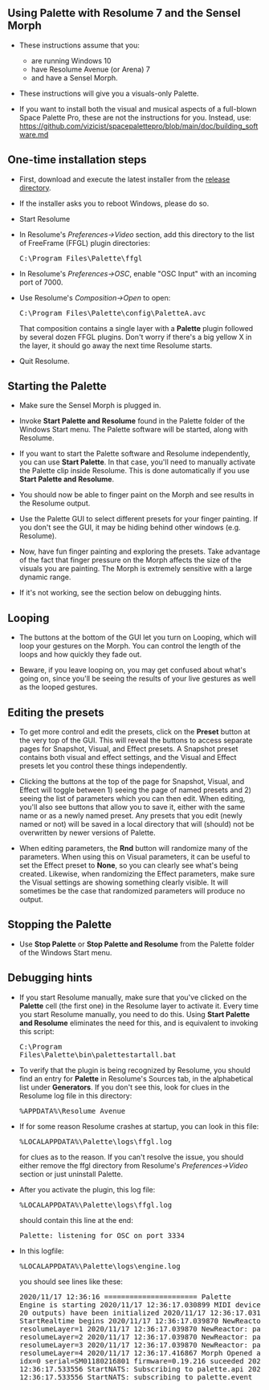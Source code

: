 ## Using Palette with Resolume 7 and the Sensel Morph

- These instructions assume that you:
  - are running Windows 10
  - have Resolume Avenue (or Arena) 7
  - and have a Sensel Morph.

- These instructions will give you a visuals-only Palette.

- If you want to install both the visual and musical aspects of a full-blown
Space Palette Pro, these are not the instructions for you.  Instead, use: <a href="https://github.com/vizicist/spacepalettepro/blob/main/doc/building_software.md">https://github.com/vizicist/spacepalettepro/blob/main/doc/building_software.md</a>

## One-time installation steps

- First, download and execute the latest installer from the
<a href=https://github.com/vizicist/palette/tree/main/release>release directory</a>.

- If the installer asks you to reboot Windows, please do so.

- Start Resolume

- In Resolume's <i>Preferences->Video</i> section, add this directory to the list of FreeFrame (FFGL) plugin directories: <pre>C:\Program Files\Palette\ffgl</pre>

- In Resolume's <i>Preferences->OSC</i>, enable "OSC Input" with an incoming port of 7000.

- Use Resolume's <i>Composition->Open</i> to open: <pre>C:\Program Files\Palette\config\PaletteA.avc</pre>
  That composition contains a single layer with a <b>Palette</b> plugin followed by several dozen FFGL plugins.
  Don't worry if there's a big yellow X in the layer, it should go away the next time Resolume starts.

- Quit Resolume.

## Starting the Palette

- Make sure the Sensel Morph is plugged in.

- Invoke <b>Start Palette and Resolume</b> found in the Palette folder of the Windows Start menu.
The Palette software will be started, along with Resolume.

- If you want to start the Palette software and Resolume independently, you can use <b>Start Palette</b>.
In that case, you'll need to manually activate the Palette clip inside Resolume.  This is done automatically
if you use <b>Start Palette and Resolume</b>.

- You should now be able to finger paint on the Morph and see results in the Resolume output.

- Use the Palette GUI to select different presets for your finger painting.
If you don't see the GUI, it may be hiding behind other windows (e.g. Resolume).

- Now, have fun finger painting and exploring the presets.  Take advantage of the fact
that finger pressure on the Morph affects the size of the visuals you are painting.
The Morph is extremely sensitive with a large dynamic range.

- If it's not working, see the section below on debugging hints.

## Looping

- The buttons at the bottom of the GUI let you turn on Looping, which will loop your
gestures on the Morph.  You can control the length of the loops and how quickly they fade out.

- Beware, if you leave looping on, you may get confused about what's going on, since you'll be seeing
the results of your live gestures as well as the looped gestures.

## Editing the presets

- To get more control and edit the presets, click on the <b>Preset</b> button
at the very top of the GUI.
This will reveal the buttons to access separate pages for Snapshot, Visual, and Effect presets.
A Snapshot preset contains both visual and effect settings, and the Visual and Effect
presets let you control these things independently.

- Clicking the buttons at the top of the page for Snapshot, Visual, and Effect will toggle
between 1) seeing the page of named presets and 2) seeing the list of parameters which you can 
then edit.  When editing, you'll also see buttons that allow you to save it, either with the same
name or as a newly named preset.  Any presets that you edit (newly named or not) will be saved
in a local directory that will (should) not be overwritten by newer versions of Palette.

- When editing parameters, the <b>Rnd</b> button will randomize many of the parameters.
When using this on Visual parameters, it can be useful to set the Effect preset to <b>None</b>,
so you can clearly see what's being created.  Likewise, when randomizing the Effect parameters,
make sure the Visual settings are showing something clearly visible.  It will sometimes be the
case that randomized parameters will produce no output.

## Stopping the Palette

- Use <b>Stop Palette</b> or <b>Stop Palette and Resolume</b> from the Palette folder of the Windows Start menu.

## Debugging hints

- If you start Resolume manually, make sure that you've clicked on the <b>Palette</b>
cell (the first one) in the Resolume layer to activate it. Every time you start Resolume manually, you need to do this.
Using <b>Start Palette and Resolume</b> eliminates the need for this, and is equivalent to invoking this script: <pre>C:\Program Files\Palette\bin\palettestartall.bat</pre>

- To verify that the plugin is being recognized by Resolume,
you should find an entry for <b>Palette</b> in Resolume's Sources tab, in the alphabetical list under <b>Generators</b>.
If you don't see this, look for clues in the Resolume log file in this directory: <pre>%APPDATA%\Resolume Avenue</pre>

- If for some reason Resolume crashes at startup,
you can look in this file: <pre>%LOCALAPPDATA%\Palette\logs\ffgl.log</pre>
for clues as to the reason.  If you can't resolve the issue,
you should either remove the ffgl directory from Resolume's <i>Preferences->Video</i> section or just uninstall Palette.

- After you activate the plugin, this log file: <pre>%LOCALAPPDATA%\Palette\logs\ffgl.log</pre>
should contain this line at the end: <pre>Palette: listening for OSC on port 3334</pre>

- In this logfile: <pre>%LOCALAPPDATA%\Palette\logs\engine.log</pre>
you should see lines like these: <pre>2020/11/17 12:36:16 ====================== Palette Engine is starting
2020/11/17 12:36:17.030899 MIDI devices (18 inputs, 20 outputs) have been initialized
2020/11/17 12:36:17.031868 StartRealtime begins
2020/11/17 12:36:17.039870 NewReactor: pad=A resolumeLayer=1
2020/11/17 12:36:17.039870 NewReactor: pad=B resolumeLayer=2
2020/11/17 12:36:17.039870 NewReactor: pad=C resolumeLayer=3
2020/11/17 12:36:17.039870 NewReactor: pad=D resolumeLayer=4
2020/11/17 12:36:17.416867 Morph Opened and Started: idx=0 serial=SM01180216801 firmware=0.19.216 suceeded
2020/11/17 12:36:17.533556 StartNATS: Subscribing to palette.api
2020/11/17 12:36:17.533556 StartNATS: subscribing to palette.event
</pre>